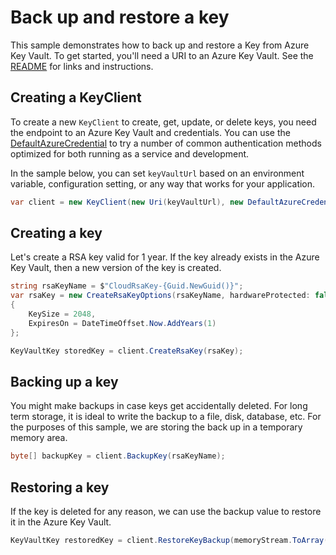 # Back up and restore a key

This sample demonstrates how to back up and restore a Key from Azure Key Vault.
To get started, you'll need a URI to an Azure Key Vault. See the [README](https://github.com/Azure/azure-sdk-for-net/blob/main/sdk/keyvault/Azure.Security.KeyVault.Keys/README.md) for links and instructions.

## Creating a KeyClient

To create a new `KeyClient` to create, get, update, or delete keys, you need the endpoint to an Azure Key Vault and credentials.
You can use the [DefaultAzureCredential][DefaultAzureCredential] to try a number of common authentication methods optimized for both running as a service and development.

In the sample below, you can set `keyVaultUrl` based on an environment variable, configuration setting, or any way that works for your application.

```C# Snippet:KeysSample2KeyClient
var client = new KeyClient(new Uri(keyVaultUrl), new DefaultAzureCredential());
```

## Creating a key

Let's create a RSA key valid for 1 year.
If the key already exists in the Azure Key Vault, then a new version of the key is created.

```C# Snippet:KeysSample2CreateKey
string rsaKeyName = $"CloudRsaKey-{Guid.NewGuid()}";
var rsaKey = new CreateRsaKeyOptions(rsaKeyName, hardwareProtected: false)
{
    KeySize = 2048,
    ExpiresOn = DateTimeOffset.Now.AddYears(1)
};

KeyVaultKey storedKey = client.CreateRsaKey(rsaKey);
```

## Backing up a key

You might make backups in case keys get accidentally deleted.
For long term storage, it is ideal to write the backup to a file, disk, database, etc.
For the purposes of this sample, we are storing the back up in a temporary memory area.

```C# Snippet:KeysSample2BackupKey
byte[] backupKey = client.BackupKey(rsaKeyName);
```

## Restoring a key

If the key is deleted for any reason, we can use the backup value to restore it in the Azure Key Vault.

```C# Snippet:KeysSample2RestoreKey
KeyVaultKey restoredKey = client.RestoreKeyBackup(memoryStream.ToArray());
```

[DefaultAzureCredential]: https://github.com/Azure/azure-sdk-for-net/blob/main/sdk/identity/Azure.Identity/README.md